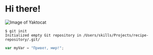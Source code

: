 # Hi there!
![Image of Yaktocat](https://octodex.github.com/images/yaktocat.png)
```
$ git init
Initialized empty Git repository in /Users/skills/Projects/recipe-repository/.git/
```

``` javascript 
var myVar = "Привет, мир!"; 
```
